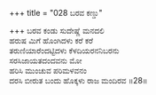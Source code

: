 +++
title = "028 ಬರವ ಕಣ್ಡು"

+++
ಬರವ ಕಂಡು ಸುದೇಷ್ಣೆ ಮನದಲಿ  
ಹರುಷ ಮಿಗೆ ಹೊಂಗಿದಳು ಕರೆ ಕರೆ  
ತರುಣಿಯಾರೆಂದಟ್ಟಿದಳು ಕೆಳದಿಯರನನಿಬರನು  
ಸರಸಿಜಾಯತದಂದವನು ಮೋ  
ಹರಿಸಿ ಮುಂಚುವ ಪರಿಮಳವನಂ  
ದರಸಿ ಬೀರುತ ಬಂದು ಹೊಕ್ಕಳು ರಾಜ ಮಂದಿರವ      ॥28॥
